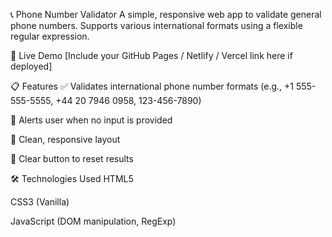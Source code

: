 📞 Phone Number Validator
A simple, responsive web app to validate general phone numbers. Supports various international formats using a flexible regular expression.

🔗 Live Demo
[Include your GitHub Pages / Netlify / Vercel link here if deployed]

📋 Features
✅ Validates international phone number formats (e.g., +1 555-555-5555, +44 20 7946 0958, 123-456-7890)

🧠 Alerts user when no input is provided

📱 Clean, responsive layout

🧹 Clear button to reset results

🛠️ Technologies Used
HTML5

CSS3 (Vanilla)

JavaScript (DOM manipulation, RegExp)
